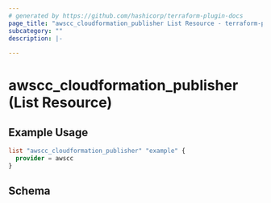 ```yaml
---
# generated by https://github.com/hashicorp/terraform-plugin-docs
page_title: "awscc_cloudformation_publisher List Resource - terraform-provider-awscc"
subcategory: ""
description: |-
  
---
```


# awscc_cloudformation_publisher (List Resource)



## Example Usage

```terraform
list "awscc_cloudformation_publisher" "example" {
  provider = awscc
}
```

<!-- schema generated by tfplugindocs -->
## Schema
